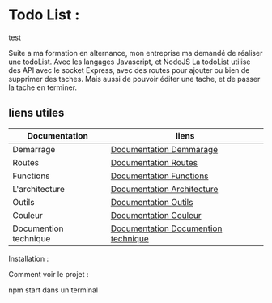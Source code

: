 # Todo List :
test

Suite a ma formation en alternance, mon entreprise ma demandé de réaliser une todoList. Avec les langages Javascript, et NodeJS
La todoList utilise des API avec le socket Express, avec des routes pour ajouter ou bien de supprimer des taches. 
Mais aussi de pouvoir éditer une tache, et de passer la tache en terminer.

## liens utiles

| Documentation             | liens                                                             |
| --------------------------| ------------------------------------------------------------------|
| Demarrage                 | [Documentation Demmarage](https://github.com/Grezor/TodoList/)    |
| Routes                    | [Documentation Routes ](https://github.com/Grezor/TodoList/)      |
| Functions                 | [Documentation Functions](https://github.com/Grezor/TodoList/)    |
| L'architecture            | [Documentation Architecture](https://github.com/Grezor/TodoList/) |
| Outils                    | [Documentation Outils](https://github.com/Grezor/TodoList/)       |
| Couleur                   | [Documentation Couleur](https://github.com/Grezor/TodoList/)      |
| Documention technique     | [Documentation Documention technique](https://github.com/Grezor/TodoList/)      |

Installation : 

Comment voir le projet : 

npm start dans un terminal